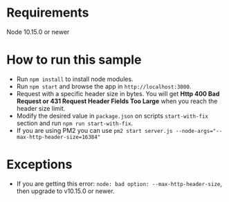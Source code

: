 # Requirements

Node 10.15.0 or newer

# How to run this sample
- Run `npm install` to install node modules.
- Run `npm start` and browse the app in `http://localhost:3000`.
- Request with a specific header size in bytes. You will get **Http 400 Bad Request or 431 Request Header Fields Too Large** when you reach the header size limit.
- Modify the desired value in `package.json` on scripts `start-with-fix` section and run `npm run start-with-fix`.
- If you are using PM2 you can use `pm2 start server.js --node-args="--max-http-header-size=16384"`

# Exceptions
- If you are getting this error: `node: bad option: --max-http-header-size`, then upgrade to v10.15.0 or newer.